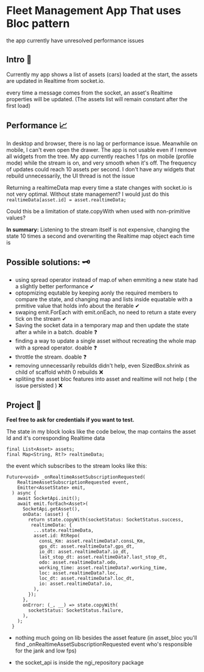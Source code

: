 # Fleet Management App That uses Bloc pattern 
the app currently have unresolved performance issues

## Intro 🚙
Currently my app shows a list of assets (cars) loaded at the start, 
the assets are updated in Realtime from socket.io. 


every time a message comes from the socket, an asset's Realtime properties will be updated.
(The assets list will remain constant after the first load)

## Performance 📈
In desktop and browser, there is no lag or performance issue. Meanwhile on mobile, I can't even open the drawer. The app is not usable even if I remove all widgets from the tree.
My app currently reaches 1 fps on mobile (profile mode) while the stream is on, and very smooth when it's off. The frequency of updates could reach 10 assets per second. 
I don't have any widgets that rebuild unnecessarily, the UI thread is not the issue

Returning a realtimeData map every time a state changes with socket.io is not very optimal.
Without state management? I would just do this `realtimeData[asset.id] = asset.realtimeData;`

Could this be a limitation of state.copyWith when used with non-primitive values?

**In summary:** Listening to the stream itself is not expensive, changing the state 10 times a second and overwriting the Realtime map object each time is
 
## Possible solutions: 🗝️
- using spread operator instead of map.of when emmiting a new state had a slightly better performance ✔
- optopmizing equtable by keeping aonly the required members to compare the state, and changing map and lists inside equatable with a prmitive value that holds info about the iterable ✔
- swaping emit.ForEach with emit.onEach, no need to return a state every tick on the stream ✔
- Saving the socket data in a temporary map and then update the state after a while in a batch. doable ❓ 
- finding a way to update a single asset without recreating the whole map with a spread operator. doable ❓ 
- throttle the stream. doable ❓
- removing unnecessarily rebuilds didn't help, even SizedBox.shrink as child of scaffold whith 0 rebuilds ❌
- splitiing the asset bloc features into asset and realtime will not help ( the issue persisted ) ❌


## Project 🚧
**Feel free to ask for credentials if you want to test.**

The state in my block looks like the code below, the map contains the asset Id and it's corresponding Realtime data

    final List<Asset> assets;
    final Map<String, Rt?> realtimeData;
the event which subscribes to the stream looks like this:

    Future<void> _onRealtimeAssetSubscriptionRequested(
        RealtimeAssetSubscriptionRequested event,
        Emitter<AssetState> emit,
      ) async {
        await SocketApi.init();
        await emit.forEach<Asset>(
          SocketApi.getAsset(),
          onData: (asset) {
            return state.copyWith(socketStatus: SocketStatus.success, 
             realtimeData: {
              ...state.realtimeData,
              asset.id: RtRepo(
                consL_Km: asset.realtimeData?.consL_Km,
                gps_dt: asset.realtimeData?.gps_dt,
                io_dt: asset.realtimeData?.io_dt,
                last_stop_dt: asset.realtimeData?.last_stop_dt,
                odo: asset.realtimeData?.odo,
                working_time: asset.realtimeData?.working_time,
                loc: asset.realtimeData?.loc,
                loc_dt: asset.realtimeData?.loc_dt,
                io: asset.realtimeData?.io,
              ),
            });
          },
          onError: (_, __) => state.copyWith(
            socketStatus: SocketStatus.failure,
          ),
        );
      }


- nothing much going on lib besides the asset feature (in asset_bloc you'll find _onRealtimeAssetSubscriptionRequested event who's responsible for the jank and low fps)

- the socket_api is inside the ngi_repository package







